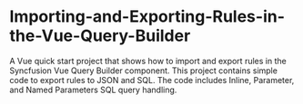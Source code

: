 # Importing-and-Exporting-Rules-in-the-Vue-Query-Builder
A Vue quick start project that shows how to import and export rules in the Syncfusion Vue Query Builder component. This project contains simple code to export rules to JSON and SQL. The code includes Inline, Parameter, and Named Parameters SQL query handling.
